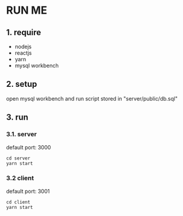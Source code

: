 # RUN ME

## 1. require

- nodejs
- reactjs
- yarn
- mysql workbench


## 2. setup
open mysql workbench and run script stored in "server/public/db.sql"


## 3. run

### 3.1. server

default port: 3000
```
cd server
yarn start
```

### 3.2 client

default port: 3001
```
cd client
yarn start
```
